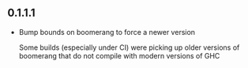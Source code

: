 ## 0.1.1.1

- Bump bounds on boomerang to force a newer version

  Some builds (especially under CI) were picking up older versions of boomerang
  that do not compile with modern versions of GHC
